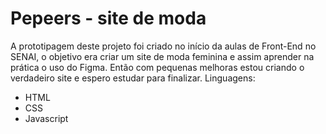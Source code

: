 # Pepeers - site de moda

A prototipagem deste projeto foi criado no início da aulas de Front-End no SENAI, o objetivo era criar um site de moda feminina e assim aprender na prática o uso do Figma. Então com pequenas melhoras estou criando o verdadeiro site e espero estudar para finalizar.
Linguagens:
- HTML
- CSS
- Javascript
